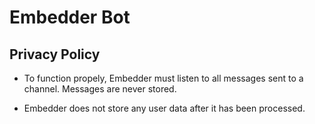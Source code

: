 # Embedder Bot
## Privacy Policy

- To function propely, Embedder must listen to all messages sent to a channel. Messages are never stored.

- Embedder does not store any user data after it has been processed.